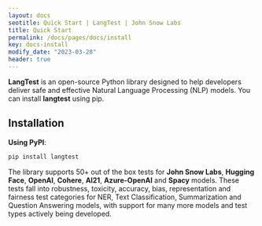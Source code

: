 ```yaml
---
layout: docs
seotitle: Quick Start | LangTest | John Snow Labs
title: Quick Start
permalink: /docs/pages/docs/install
key: docs-install
modify_date: "2023-03-28"
header: true
---
```


<div class="main-docs" markdown="1"><div class="h3-box" markdown="1">

**LangTest** is an open-source Python library designed to help developers deliver safe and effective Natural Language Processing (NLP) models.
You can install **langtest** using pip.

</div><div class="h3-box" markdown="1">

## Installation

**Using PyPI**:

```sh
pip install langtest
```

<!-- **Using Conda**: 

Download from johnsnowlabs or conda-forge channel.

```sh
# Option 1: From the johnsowlabs channel
conda install -c johnsnowlabs langtest

# Option 2: From the conda-forge channel
conda install -c conda-forge langtest
```

> :bulb: The conda solver is slower than the mamba solver. Install mamba in the 
> conda environment first, then replace all `conda install` commands with 
> `mamba install` to get a much faster installation of packages.
> To install mamba: `conda install -c conda-forge mamba`   -->

The library supports 50+ out of the box tests for **John Snow Labs**, **Hugging Face**, **OpenAI**, **Cohere**, **AI21**, **Azure-OpenAI** and **Spacy** models. These tests fall into robustness, toxicity, accuracy, bias, representation and fairness test categories for NER, Text Classification, Summarization and Question Answering models, with support for many more models and test types actively being developed.

</div></div>